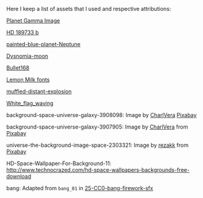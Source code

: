 Here I keep a list of assets that I used and respective attributions:

[Planet Gamma Image](https://commons.wikimedia.org/wiki/File:Arcadian_Planet_Gamma.png)

[HD 189733 b](https://commons.wikimedia.org/wiki/File:HD_189733_b.png)

[painted-blue-planet-Neptune](https://pixy.org/372433/)

[Dysnomia-moon](https://commons.wikimedia.org/wiki/File:Dysnomia-moon-transparent.png)

[Bullet168](https://raw.githubusercontent.com/photonstorm/phaser-examples/master/examples/assets/bullets/bullet168.png)

[Lemon Milk fonts](https://www.dafont.com/lemon-milk.font)

[muffled-distant-explosion](https://opengameart.org/content/muffled-distant-explosion)

[White_flag_waving](https://commons.wikimedia.org/wiki/File:White_flag_waving.svg)

background-space-universe-galaxy-3908098: Image by [CharlVera](https://pixabay.com/users/charlvera-11040068/?utm_source=link-attribution&utm_medium=referral&utm_campaign=image&utm_content=3908098) [Pixabay](https://pixabay.com/?utm_source=link-attribution&utm_medium=referral&utm_campaign=image&utm_content=3908098)

background-space-universe-galaxy-3907905: Image by [CharlVera](https://pixabay.com/users/charlvera-11040068/?utm_source=link-attribution&utm_medium=referral&utm_campaign=image&utm_content=3907905) from [Pixabay](https://pixabay.com/?utm_source=link-attribution&utm_medium=referral&utm_campaign=image&utm_content=3907905)

universe-the-background-image-space-2303321: Image by [rezakk](https://pixabay.com/users/rezakk-261339/?utm_source=link-attribution&utm_medium=referral&utm_campaign=image&utm_content=2303321) from [Pixabay](https://pixabay.com/?utm_source=link-attribution&utm_medium=referral&utm_campaign=image&utm_content=2303321)

HD-Space-Wallpaper-For-Background-11: http://www.technocrazed.com/hd-space-wallpapers-backgrounds-free-download

bang: Adapted from `bang_01` in [25-CC0-bang-firework-sfx](https://opengameart.org/content/25-cc0-bang-firework-sfx)
